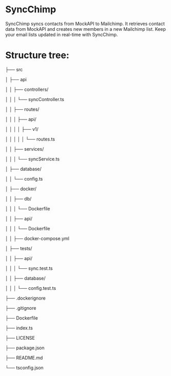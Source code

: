 # SyncChimp
SyncChimp syncs contacts from MockAPI to Mailchimp. It retrieves contact data from MockAPI and creates new members in a new Mailchimp list. Keep your email lists updated in real-time with SyncChimp.



# Structure tree:



├── src

│   ├── api

│   │   ├── controllers/

│   │   │   └── syncController.ts

│   │   ├── routes/

│   │   │   ├── api/

│   │   │   │   ├── v1/

│   │   │   │   │   └── routes.ts

│   │   ├── services/

│   │   │   └── syncService.ts

│   ├── database/

│   │   └── config.ts

│   ├── docker/

│   │   ├── db/

│   │   │   └── Dockerfile
 
│   │   ├── api/

│   │   │   └── Dockerfile 

│   │   ├── docker-compose.yml

│   ├── tests/

│   │   ├── api/

│   │   │   └── sync.test.ts

│   │   ├── database/

│   │   │   └── config.test.ts

├── .dockerignore

├── .gitignore

├── Dockerfile

├── index.ts

├── LICENSE

├── package.json

├── README.md

└── tsconfig.json

